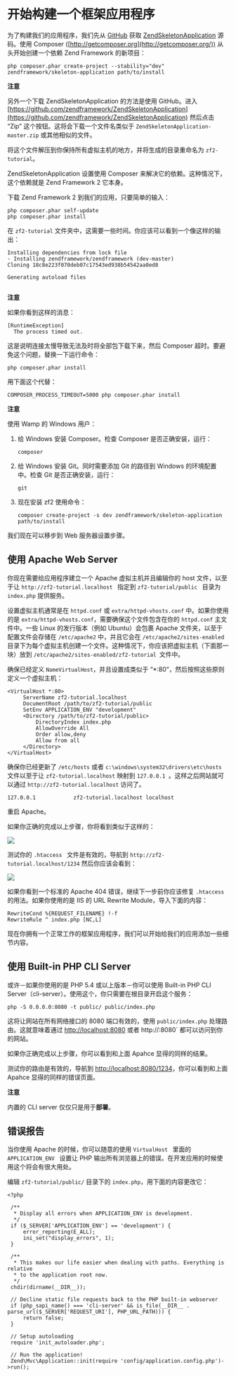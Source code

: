 # 开始构建一个框架应用程序

为了构建我们的应用程序，我们先从 [GitHub](https://github.com/) 获取 [ZendSkeletonApplication](https://github.com/zendframework/ZendSkeletonApplication) 源码。使用 Composer ([http://getcomposer.org](http://getcomposer.org/)) 从头开始创建一个依赖 Zend Framework 的新项目：

```
php composer.phar create-project --stability="dev" zendframework/skeleton-application path/to/install

```

**注意**

另外一个下载 ZendSkeletonApplication 的方法是使用 GitHub。进入 [https://github.com/zendframework/ZendSkeletonApplication](https://github.com/zendframework/ZendSkeletonApplication) 然后点击 “Zip” 这个按钮。这将会下载一个文件名类似于 `ZendSkeletonApplication-master.zip` 或其他相似的文件。 

将这个文件解压到你保持所有虚拟主机的地方，并将生成的目录重命名为 `zf2-tutorial`。

ZendSkeletonApplication 设置使用 Composer 来解决它的依赖。这种情况下，这个依赖就是 Zend Framework 2 它本身。

下载 Zend Framework 2 到我们的应用，只要简单的输入：

```
php composer.phar self-update
php composer.phar install
```

在 `zf2-tutorial` 文件夹中，这需要一些时间。你应该可以看到一个像这样的输出：

```
Installing dependencies from lock file
- Installing zendframework/zendframework (dev-master)
Cloning 18c8e223f070deb07c17543ed938b54542aa0ed8

Generating autoload files
 
```

**注意**

如果你看到这样的消息：

```
[RuntimeException]
  The process timed out.
```

这是说明连接太慢导致无法及时将全部包下载下来，然后 Composer 超时。要避免这个问题，替换一下运行命令：

```
php composer.phar install
```

用下面这个代替：

```
COMPOSER_PROCESS_TIMEOUT=5000 php composer.phar install
```

**注意**

使用 Wamp 的 Windows 用户：

1. 给 Windows 安装 Composer。检查 Composer 是否正确安装，运行：

	```
	composer
	``` 
2. 给 Windows 安装 Git。同时需要添加 Git 的路径到 Windows 的环境配置中。检查 Git 是否正确安装，运行：

	```
	git
	```
3. 现在安装 zf2 使用命令：

	```
	composer create-project -s dev zendframework/skeleton-application path/to/install
   ```
   
我们现在可以移步到 Web 服务器设置步骤。


## 使用 Apache Web Server

你现在需要给应用程序建立一个 Apache 虚拟主机并且编辑你的 host 文件，以至于让 `http://zf2-tutorial.localhost ` 指定到 `zf2-tutorial/public ` 目录为 `index.php` 提供服务。

设置虚拟主机通常是在 `httpd.conf` 或 `extra/httpd-vhosts.conf` 中。如果你使用的是 `extra/httpd-vhosts.conf`，需要确保这个文件包含在你的 `httpd.conf` 主文件中。一些 Linux 的发行版本（例如 Ubuntu）会包裹 Apache 文件夹，以至于配置文件会存储在 `/etc/apache2` 中，并且它会在 `/etc/apache2/sites-enabled` 目录下为每个虚拟主机创建一个文件。这种情况下，你应该把虚拟主机（下面那一块）放到 `/etc/apache2/sites-enabled/zf2-tutorial `文件中。

确保已经定义 `NameVirtualHost`，并且设置成类似于 “*:80”，然后按照这些原则定义一个虚拟主机：

```
<VirtualHost *:80>
     ServerName zf2-tutorial.localhost
     DocumentRoot /path/to/zf2-tutorial/public
     SetEnv APPLICATION_ENV "development"
     <Directory /path/to/zf2-tutorial/public>
         DirectoryIndex index.php
         AllowOverride All
         Order allow,deny
         Allow from all
     </Directory>
</VirtualHost>
``` 

确保你已经更新了 `/etc/hosts` 或者 `c:\windows\system32\drivers\etc\hosts` 文件以至于让 `zf2-tutorial.localhost` 映射到 `127.0.0.1 `。这样之后网站就可以通过 `http://zf2-tutorial.localhost` 访问了。

```
127.0.0.1            zf2-tutorial.localhost localhost
```

重启 Apache。

如果你正确的完成以上步骤，你将看到类似于这样的：

![](images/user-guide.skeleton-application.hello-world.png)

测试你的 `.htaccess ` 文件是有效的，导航到 `http://zf2-tutorial.localhost/1234` 然后你应该会看到：

![](images/user-guide.skeleton-application.404.png)

如果你看到一个标准的 Apache 404 错误，继续下一步前你应该修复 `.htaccess` 的用法。如果你使用的是 IIS 的 URL Rewrite Module，导入下面的内容：

```
RewriteCond %{REQUEST_FILENAME} !-f
RewriteRule ^ index.php [NC,L]
```

现在你拥有一个正常工作的框架应用程序，我们可以开始给我们的应用添加一些细节内容。

## 使用 Built-in PHP CLI Server

或许－如果你使用的是 PHP 5.4 或以上版本－你可以使用 Built-in PHP CLI Server（cli-server）。使用这个，你只需要在根目录开启这个服务：

```
php -S 0.0.0.0:8080 -t public/ public/index.php
```

这将让网站在所有网络接口的 8080 端口有效的，使用 `public/index.php` 处理路由。这就意味着通过 [http://localhost:8080](http://localhost:8080/) 或者 http://<your-local-IP>:8080` 都可以访问到你的网站。

如果你正确完成以上步骤，你可以看到和上面 Apahce 显得的同样的结果。

测试你的路由是有效的，导航到 [http://localhost:8080/1234](http://localhost:8080/1234)，你可以看到和上面 Apahce 显得的同样的错误页面。

**注意**

内置的 CLI server 仅仅只是用于**部署**。

## 错误报告

当你使用 Apache 的时候，你可以随意的使用 `VirtualHost ` 里面的 `APPLICATION_ENV ` 设置让 PHP 输出所有浏览器上的错误。在开发应用的时候使用这个将会有很大用处。


编辑 `zf2-tutorial/public/` 目录下的 `index.php`，用下面的内容更改它：

```
<?php

 /**
  * Display all errors when APPLICATION_ENV is development.
  */
 if ($_SERVER['APPLICATION_ENV'] == 'development') {
     error_reporting(E_ALL);
     ini_set("display_errors", 1);
 }

 /**
  * This makes our life easier when dealing with paths. Everything is relative
  * to the application root now.
  */
 chdir(dirname(__DIR__));

 // Decline static file requests back to the PHP built-in webserver
 if (php_sapi_name() === 'cli-server' && is_file(__DIR__ . parse_url($_SERVER['REQUEST_URI'], PHP_URL_PATH))) {
     return false;
 }

 // Setup autoloading
 require 'init_autoloader.php';

 // Run the application!
 Zend\Mvc\Application::init(require 'config/application.config.php')->run();
```
